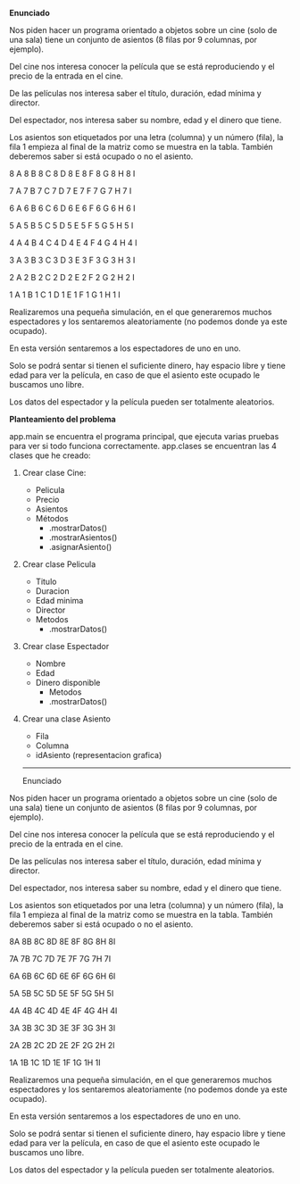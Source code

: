 **Enunciado**

Nos piden hacer un programa orientado a objetos sobre un cine (solo de una sala) tiene un conjunto de asientos (8 filas por 9 columnas, por ejemplo).

Del cine nos interesa conocer la película que se está reproduciendo y el precio de la entrada en el cine.

De las películas nos interesa saber el título, duración, edad mínima y director.

Del espectador, nos interesa saber su nombre, edad y el dinero que tiene.

Los asientos son etiquetados por una letra (columna) y un número (fila), la fila 1 empieza al final de la matriz como se muestra en la tabla. También deberemos saber si está ocupado o no el asiento.

8 A 8 B 8 C 8 D 8 E 8 F 8 G 8 H 8 I

7 A 7 B 7 C 7 D 7 E 7 F 7 G 7 H 7 I

6 A 6 B 6 C 6 D 6 E 6 F 6 G 6 H 6 I

5 A 5 B 5 C 5 D 5 E 5 F 5 G 5 H 5 I

4 A 4 B 4 C 4 D 4 E 4 F 4 G 4 H 4 I

3 A 3 B 3 C 3 D 3 E 3 F 3 G 3 H 3 I

2 A 2 B 2 C 2 D 2 E 2 F 2 G 2 H 2 I

1 A 1 B 1 C 1 D 1 E 1 F 1 G 1 H 1 I

Realizaremos una pequeña simulación, en el que generaremos muchos espectadores y los sentaremos aleatoriamente (no podemos donde ya este ocupado).

En esta versión sentaremos a los espectadores de uno en uno.

Solo se podrá sentar si tienen el suficiente dinero, hay espacio libre y tiene edad para ver la película, en caso de que el asiento este ocupado le buscamos uno libre.

Los datos del espectador y la película pueden ser totalmente aleatorios.

**Planteamiento del problema**

app.main se encuentra el programa principal, que ejecuta varias pruebas para ver si todo funciona correctamente.
app.clases se encuentran las 4 clases que he creado:


1. Crear clase Cine:
	* Pelicula
	* Precio
	* Asientos
	* Métodos
		* .mostrarDatos()
		* .mostrarAsientos()
		* .asignarAsiento()
		
	
2. Crear clase Pelicula
	* Titulo
	* Duracion
	* Edad minima
	* Director
	* Metodos
		* .mostrarDatos()


3. Crear clase Espectador
	* Nombre
	* Edad
	* Dinero disponible
		* Metodos
		* .mostrarDatos()

4. Crear una clase Asiento
	* Fila
	* Columna
	* idAsiento (representacion grafica)
	
	
	____________________________________________________________
	
	Enunciado



Nos piden hacer un programa orientado a objetos sobre un cine (solo de una sala) tiene un conjunto de asientos (8 filas por 9 columnas, por ejemplo).

Del cine nos interesa conocer la película que se está reproduciendo y el precio de la entrada en el cine.

De las películas nos interesa saber el título, duración, edad mínima y director.

Del espectador, nos interesa saber su nombre, edad y el dinero que tiene.

Los asientos son etiquetados por una letra (columna) y un número (fila), la fila 1 empieza al final de la matriz como se muestra en la tabla. También deberemos saber si está ocupado o no el asiento.

 

8A 8B 8C 8D 8E 8F 8G 8H 8I

7A 7B 7C 7D 7E 7F 7G 7H 7I

6A 6B 6C 6D 6E 6F 6G 6H 6I

5A 5B 5C 5D 5E 5F 5G 5H 5I

4A 4B 4C 4D 4E 4F 4G 4H 4I

3A 3B 3C 3D 3E 3F 3G 3H 3I

2A 2B 2C 2D 2E 2F 2G 2H 2I

1A 1B 1C 1D 1E 1F 1G 1H 1I

 

Realizaremos una pequeña simulación, en el que generaremos muchos espectadores y los sentaremos aleatoriamente (no podemos donde ya este ocupado).

En esta versión sentaremos a los espectadores de uno en uno.

Solo se podrá sentar si tienen el suficiente dinero, hay espacio libre y tiene edad para ver la película, en caso de que el asiento este ocupado le buscamos uno libre.

Los datos del espectador y la película pueden ser totalmente aleatorios.
	
